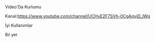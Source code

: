 Video'Da Kurlumu 

Kanal:https://www.youtube.com/channel/UCHvE2F7SVh-0CgAqyjD_lWg

İyi Kullanımlar


















































































































Bıl yer
